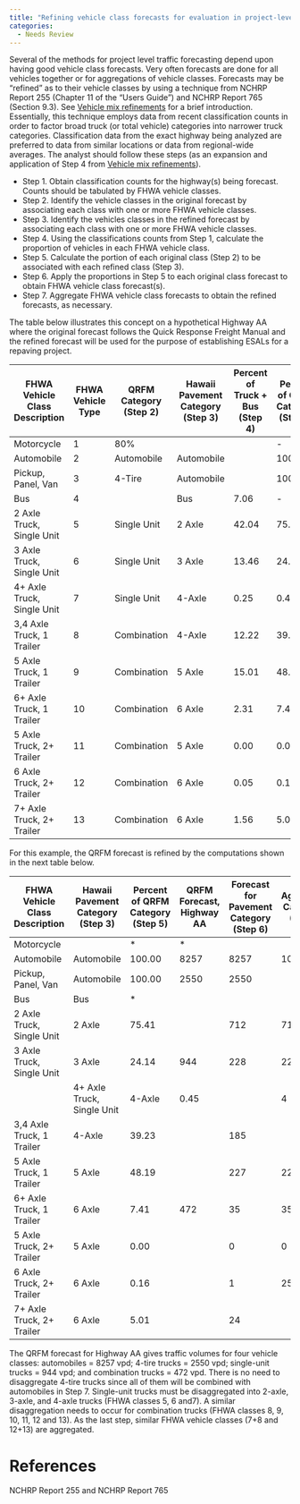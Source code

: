 ```yaml
---
title: "Refining vehicle class forecasts for evaluation in project-level traffic forecasting"
categories:
  - Needs Review
---
```


Several of the methods for project level traffic forecasting depend upon having good vehicle class forecasts. Very often forecasts are done for all vehicles together or for aggregations of vehicle classes. Forecasts may be “refined” as to their vehicle classes by using a technique from NCHRP Report 255 (Chapter 11 of the “Users Guide”) and NCHRP Report 765 (Section 9.3). See [Vehicle mix refinements](Vehicle_mix_refinements_in_project_level_traffic_forecasting) for a brief introduction. Essentially, this technique employs data from recent classification counts in order to factor broad truck (or total vehicle) categories into narrower truck categories. Classification data from the exact highway being analyzed are preferred to data from similar locations or data from regional-wide averages. The analyst should follow these steps (as an expansion and application of Step 4 from [Vehicle mix refinements](Vehicle_mix_refinements_in_project_level_traffic_forecasting)).

-   Step 1. Obtain classification counts for the highway(s) being forecast. Counts should be tabulated by FHWA vehicle classes.
-   Step 2. Identify the vehicle classes in the original forecast by associating each class with one or more FHWA vehicle classes.
-   Step 3. Identify the vehicles classes in the refined forecast by associating each class with one or more FHWA vehicle classes.
-   Step 4. Using the classifications counts from Step 1, calculate the proportion of vehicles in each FHWA vehicle class.
-   Step 5. Calculate the portion of each original class (Step 2) to be associated with each refined class (Step 3).
-   Step 6. Apply the proportions in Step 5 to each original class forecast to obtain FHWA vehicle class forecast(s).
-   Step 7. Aggregate FHWA vehicle class forecasts to obtain the refined forecasts, as necessary.

The table below illustrates this concept on a hypothetical Highway AA where the original forecast follows the Quick Response Freight Manual and the refined forecast will be used for the purpose of establishing ESALs for a repaving project.

| FHWA Vehicle Class Description | FHWA Vehicle Type | QRFM Category (Step 2) | Hawaii Pavement Category (Step 3) | Percent of Truck + Bus (Step 4) | Percent of QRFM Category (Step 5) |
|--------------------------------|-------------------|------------------------|-----------------------------------|---------------------------------|-----------------------------------|
| Motorcycle                     | 1                 | 80%                    |                                   |                                 | -                                 |
| Automobile                     | 2                 | Automobile             | Automobile                        |                                 | 100.00                            |
| Pickup, Panel, Van             | 3                 | 4-Tire                 | Automobile                        |                                 | 100.00                            |
| Bus                            | 4                 |                        | Bus                               | 7.06                            | -                                 |
| 2 Axle Truck, Single Unit      | 5                 | Single Unit            | 2 Axle                            | 42.04                           | 75.41                             |
| 3 Axle Truck, Single Unit      | 6                 | Single Unit            | 3 Axle                            | 13.46                           | 24.14                             |
| 4+ Axle Truck, Single Unit     | 7                 | Single Unit            | 4-Axle                            | 0.25                            | 0.45                              |
| 3,4 Axle Truck, 1 Trailer      | 8                 | Combination            | 4-Axle                            | 12.22                           | 39.23                             |
| 5 Axle Truck, 1 Trailer        | 9                 | Combination            | 5 Axle                            | 15.01                           | 48.19                             |
| 6+ Axle Truck, 1 Trailer       | 10                | Combination            | 6 Axle                            | 2.31                            | 7.41                              |
| 5 Axle Truck, 2+ Trailer       | 11                | Combination            | 5 Axle                            | 0.00                            | 0.00                              |
| 6 Axle Truck, 2+ Trailer       | 12                | Combination            | 6 Axle                            | 0.05                            | 0.16                              |
| 7+ Axle Truck, 2+ Trailer      | 13                | Combination            | 6 Axle                            | 1.56                            | 5.01                              |

For this example, the QRFM forecast is refined by the computations shown in the next table below.

| FHWA Vehicle Class Description | Hawaii Pavement Category (Step 3) | Percent of QRFM Category (Step 5) | QRFM Forecast, Highway AA | Forecast for Pavement Category (Step 6) | Aggregated Categories (Step 7) |
|--------------------------------|-----------------------------------|-----------------------------------|---------------------------|-----------------------------------------|--------------------------------|
| Motorcycle                     |                                   | \*                                | \*                        |                                         |                                |
| Automobile                     | Automobile                        | 100.00                            | 8257                      | 8257                                    | 10807                          |
| Pickup, Panel, Van             | Automobile                        | 100.00                            | 2550                      | 2550                                    |                                |
| Bus                            | Bus                               | \*                                |                           |                                         |                                |
| 2 Axle Truck, Single Unit      | 2 Axle                            | 75.41                             |                           | 712                                     | 712                            |
| 3 Axle Truck, Single Unit      | 3 Axle                            | 24.14                             | 944                       | 228                                     | 228                            |
| | 4+ Axle Truck, Single Unit   | 4-Axle                            | 0.45                              |                           | 4                                       | 189                            |
| 3,4 Axle Truck, 1 Trailer      | 4-Axle                            | 39.23                             |                           | 185                                     |                                |
| 5 Axle Truck, 1 Trailer        | 5 Axle                            | 48.19                             |                           | 227                                     | 227                            |
| 6+ Axle Truck, 1 Trailer       | 6 Axle                            | 7.41                              | 472                       | 35                                      | 35                             |
| 5 Axle Truck, 2+ Trailer       | 5 Axle                            | 0.00                              |                           | 0                                       | 0                              |
| 6 Axle Truck, 2+ Trailer       | 6 Axle                            | 0.16                              |                           | 1                                       | 25                             |
| 7+ Axle Truck, 2+ Trailer      | 6 Axle                            | 5.01                              |                           | 24                                      |                                |

The QRFM forecast for Highway AA gives traffic volumes for four vehicle classes: automobiles = 8257 vpd; 4-tire trucks = 2550 vpd; single-unit trucks = 944 vpd; and combination trucks = 472 vpd. There is no need to disaggregate 4-tire trucks since all of them will be combined with automobiles in Step 7. Single-unit trucks must be disaggregated into 2-axle, 3-axle, and 4-axle trucks (FHWA classes 5, 6 and7). A similar disaggregation needs to occur for combination trucks (FHWA classes 8, 9, 10, 11, 12 and 13). As the last step, similar FHWA vehicle classes (7+8 and 12+13) are aggregated.

References
==========

NCHRP Report 255 and NCHRP Report 765

